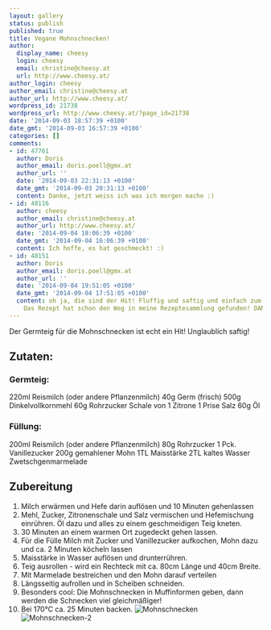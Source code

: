```yaml
---
layout: gallery
status: publish
published: true
title: Vegane Mohnschnecken!
author:
  display_name: cheesy
  login: cheesy
  email: christine@cheesy.at
  url: http://www.cheesy.at/
author_login: cheesy
author_email: christine@cheesy.at
author_url: http://www.cheesy.at/
wordpress_id: 21738
wordpress_url: http://www.cheesy.at/?page_id=21738
date: '2014-09-03 18:57:39 +0100'
date_gmt: '2014-09-03 16:57:39 +0100'
categories: []
comments:
- id: 47761
  author: Doris
  author_email: doris.poell@gmx.at
  author_url: ''
  date: '2014-09-03 22:31:13 +0100'
  date_gmt: '2014-09-03 20:31:13 +0100'
  content: Danke, jetzt weiss ich was ich morgen mache :)
- id: 48116
  author: cheesy
  author_email: christine@cheesy.at
  author_url: http://www.cheesy.at/
  date: '2014-09-04 18:06:39 +0100'
  date_gmt: '2014-09-04 16:06:39 +0100'
  content: Ich hoffe, es hat geschmeckt! :)
- id: 48151
  author: Doris
  author_email: doris.poell@gmx.at
  author_url: ''
  date: '2014-09-04 19:51:05 +0100'
  date_gmt: '2014-09-04 17:51:05 +0100'
  content: oh ja, die sind der Hit! Fluffig und saftig und einfach zum Reinbeissen!
    Das Rezept hat schon den Weg in meine Rezeptesammlung gefunden! DANKE! :)
---
```

Der Germteig für die Mohnschnecken ist echt ein Hit! Unglaublich saftig!
## Zutaten:
### Germteig:
220ml Reismilch (oder andere Pflanzenmilch)
40g Germ (frisch)
500g Dinkelvollkornmehl
60g Rohrzucker
Schale von 1 Zitrone
1 Prise Salz
60g Öl
### Füllung:
200ml Reismilch (oder andere Pflanzenmilch)
80g Rohrzucker
1 Pck. Vanillezucker
200g gemahlener Mohn
1TL Maisstärke
2TL kaltes Wasser
Zwetschgenmarmelade
## Zubereitung
1. Milch erwärmen und Hefe darin auflösen und 10 Minuten gehenlassen
2. Mehl, Zucker, Zitronenschale und Salz vermischen und Hefemischung einrühren. Öl dazu und alles zu einem geschmeidigen Teig kneten.
3. 30 Minuten an einem warmen Ort zugedeckt gehen lassen.
4. Für die Fülle Milch mit Zucker und Vanillezucker aufkochen, Mohn dazu und ca. 2 Minuten köcheln lassen
5. Maisstärke in Wasser auflösen und drunterrühren.
6. Teig ausrollen - wird ein Rechteck mit ca. 80cm Länge und 40cm Breite.
7. Mit Marmelade bestreichen und den Mohn darauf verteilen
8. Längsseitig aufrollen und in Scheiben schneiden.
9. Besonders cool: Die Mohnschnecken in Muffinformen geben, dann werden die Schnecken viel gleichmäßiger!
10. Bei 170°C ca. 25 Minuten backen.
![Mohnschnecken](http://www.cheesy.at/wp-content/uploads/Mohnschnecken.jpg)
![Mohnschnecken-2](http://www.cheesy.at/wp-content/uploads/Mohnschnecken-2.jpg)
